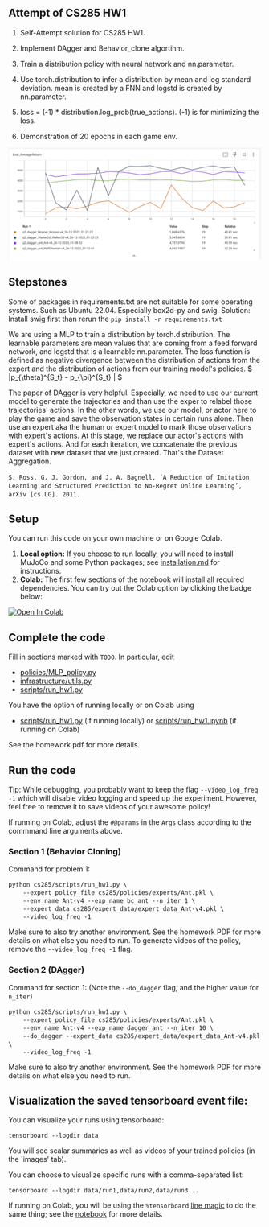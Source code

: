## Attempt of CS285 HW1
1. Self-Attempt solution for CS285 HW1. 
2. Implement DAgger and Behavior_clone algortihm. 
3. Train a distribution policy with neural network and nn.parameter. 
4. Use torch.distribution to infer a distribution by mean and log standard deviation. mean is created by a FNN and logstd is created by nn.parameter. 
5. loss = (-1) * distribution.log_prob(true_actions). (-1) is for minimizing the loss.

6. Demonstration of 20 epochs in each game env. 

![Alt text](image.png)


## Stepstones 
Some of packages in requirements.txt are not suitable for some operating systems. Such as Ubuntu 22.04. Especially box2d-py and swig. Solution: Install swig first than rerun the `pip install -r requirements.txt`


We are using a MLP to train a distribution by torch.distribution. The learnable parameters are mean values that are coming from a feed forward network, and logstd that is a learnable nn.parameter. The loss function is defined as negative divergence between the distribution of actions from the expert and the distribution of actions from our training model's policies.  $ \|p_{\theta}^{S_t} -  p_{\pi}^{S_t} \|  $


The paper of DAgger is very helpful. 
Especially, we need to use our current model to generate the trajectories and than use the exper to relabel those trajectories' actions. In the other words, we use our model, or actor here to play the game and save the observation states in certain runs alone. Then use an expert aka the human or expert model to mark those observations with expert's actions. At this stage, we replace our actor's actions with expert's actions. And for each iteration, we concatenate the previous dataset with new dataset that we just created. That's the Dataset Aggregation.

`S. Ross, G. J. Gordon, and J. A. Bagnell, ‘A Reduction of Imitation Learning and Structured Prediction to No-Regret Online Learning’, arXiv [cs.LG]. 2011.`

## Setup

You can run this code on your own machine or on Google Colab. 

1. **Local option:** If you choose to run locally, you will need to install MuJoCo and some Python packages; see [installation.md](installation.md) for instructions.
2. **Colab:** The first few sections of the notebook will install all required dependencies. You can try out the Colab option by clicking the badge below:

[![Open In Colab](https://colab.research.google.com/assets/colab-badge.svg)](https://colab.research.google.com/github/berkeleydeeprlcourse/homework_fall2023/blob/master/hw1/cs285/scripts/run_hw1.ipynb)

## Complete the code

Fill in sections marked with `TODO`. In particular, edit
 - [policies/MLP_policy.py](cs285/policies/MLP_policy.py)
 - [infrastructure/utils.py](cs285/infrastructure/utils.py)
 - [scripts/run_hw1.py](cs285/scripts/run_hw1.py)

You have the option of running locally or on Colab using
 - [scripts/run_hw1.py](cs285/scripts/run_hw1.py) (if running locally) or [scripts/run_hw1.ipynb](cs285/scripts/run_hw1.ipynb) (if running on Colab)

See the homework pdf for more details.

## Run the code

Tip: While debugging, you probably want to keep the flag `--video_log_freq -1` which will disable video logging and speed up the experiment. However, feel free to remove it to save videos of your awesome policy!

If running on Colab, adjust the `#@params` in the `Args` class according to the commmand line arguments above.

### Section 1 (Behavior Cloning)
Command for problem 1:

```
python cs285/scripts/run_hw1.py \
	--expert_policy_file cs285/policies/experts/Ant.pkl \
	--env_name Ant-v4 --exp_name bc_ant --n_iter 1 \
	--expert_data cs285/expert_data/expert_data_Ant-v4.pkl \
	--video_log_freq -1
```

Make sure to also try another environment.
See the homework PDF for more details on what else you need to run.
To generate videos of the policy, remove the `--video_log_freq -1` flag.

### Section 2 (DAgger)
Command for section 1:
(Note the `--do_dagger` flag, and the higher value for `n_iter`)

```
python cs285/scripts/run_hw1.py \
    --expert_policy_file cs285/policies/experts/Ant.pkl \
    --env_name Ant-v4 --exp_name dagger_ant --n_iter 10 \
    --do_dagger --expert_data cs285/expert_data/expert_data_Ant-v4.pkl \
	--video_log_freq -1
```

Make sure to also try another environment.
See the homework PDF for more details on what else you need to run.

## Visualization the saved tensorboard event file:

You can visualize your runs using tensorboard:
```
tensorboard --logdir data
```

You will see scalar summaries as well as videos of your trained policies (in the 'images' tab).

You can choose to visualize specific runs with a comma-separated list:
```
tensorboard --logdir data/run1,data/run2,data/run3...
```

If running on Colab, you will be using the `%tensorboard` [line magic](https://ipython.readthedocs.io/en/stable/interactive/magics.html) to do the same thing; see the [notebook](cs285/scripts/run_hw1.ipynb) for more details.

